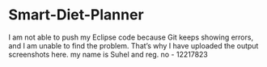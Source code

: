 # Smart-Diet-Planner
I am not able to push my Eclipse code because Git keeps showing errors, and I am unable to find the problem. That’s why I have uploaded the output screenshots here. my name is Suhel  and reg. no - 12217823
